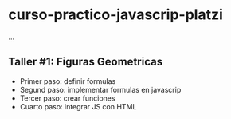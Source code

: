 # curso-practico-javascrip-platzi

...

## Taller #1: Figuras Geometricas

- Primer paso: definir formulas
- Segund paso: implementar formulas en javascrip
- Tercer paso: crear funciones
- Cuarto paso: integrar JS con HTML